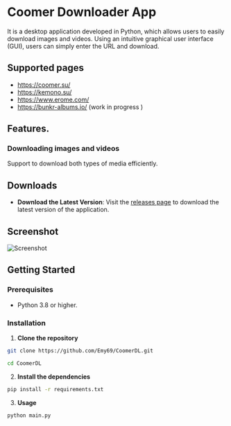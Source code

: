 # Coomer Downloader App 
It is a desktop application developed in Python, which allows users to easily download images and videos. Using an intuitive graphical user interface (GUI), users can simply enter the URL and download.
## Supported pages
- https://coomer.su/
- https://kemono.su/
- https://www.erome.com/
- https://bunkr-albums.io/ (work in progress )
## Features.
    
### Downloading images and videos
Support to download both types of media efficiently.

## Downloads

- **Download the Latest Version**: Visit the [releases page](https://github.com/Emy69/CoomerDL/releases) to download the latest version of the application.


## Screenshot
![Screenshot](https://github.com/Emy69/CoomerDL/blob/main/resources/screenshots/Screenshot%202024-03-30.png)



## Getting Started

### Prerequisites
- Python 3.8 or higher.

### Installation

1. **Clone the repository**
```bash
git clone https://github.com/Emy69/CoomerDL.git
```

```bash
cd CoomerDL
```

2. **Install the dependencies**
```bash
pip install -r requirements.txt
```

3. **Usage**
```bash
python main.py
```
